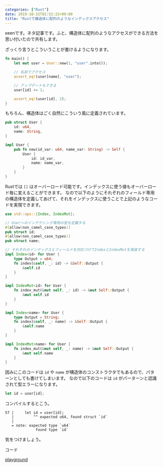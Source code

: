 ```yaml
---
categories: ["Rust"]
date: 2019-10-31T02:52:22+09:00
title: "Rustで構造体に配列のようなインデックスアクセス"
---
```


κeenです。ネタ記事です。ふと、構造体に配列のようなアクセスができる方法を思い付いたので共有します。

<!--more-->

ざっくり言うとこういうことが書けるようになります。

```rust
fn main() {
    let mut user = User::new(1, "user".into());

    // 名前でアクセス
    assert_eq!(user[name], "user");

    // アップデートもできる
    user[id] += 1;

    assert_eq!(user[id], 2);
}
```


もちろん、構造体はごく自然にこういう風に定義されています。

```rust
pub struct User {
    id: u64,
    name: String,
}

impl User {
    pub fn new(id_var: u64, name_var: String) -> Self {
        User {
            id: id_var,
            name: name_var,
        }
    }
}
```


Rustでは `[]` はオーバーロード可能です。インデックスに使う値もオーバーロード毎に変えることができます。
なので以下のようにそれぞれのフィールド専用の構造体を定義してあげて、それをインデックスに使うことで上記のようなコードを実現できます。

``` rust
use std::ops::{Index, IndexMut};

// Userへのインデクシング専用の型を定義する
#[allow(non_camel_case_types)]
pub struct id;
#[allow(non_camel_case_types)]
pub struct name;

// それぞれのインデックスとフィールドを対応づけてIndexとIndexMutを実装する
impl Index<id> for User {
    type Output = u64;
    fn index(&self, _: id) -> &Self::Output {
        &self.id
    }
}

impl IndexMut<id> for User {
    fn index_mut(&mut self, _: id) -> &mut Self::Output {
        &mut self.id
    }
}

impl Index<name> for User {
    type Output = String;
    fn index(&self, _: name) -> &Self::Output {
        &self.name
    }
}

impl IndexMut<name> for User {
    fn index_mut(&mut self, _: name) -> &mut Self::Output {
        &mut self.name
    }
}

```



因みにこのコードは `id` や `name` が構造体のコンストラクタでもあるので、パターンとしても書けてしまいます。
なので以下のコードは `id` がパーターンと認識されて型エラーになります。

``` rust
let id = user[id];
```

コンパイルするとこう。

```console
57 |     let id = user[id];
   |         ^^ expected u64, found struct `id`
   |
   = note: expected type `u64`
              found type `id`
```

気をつけましょう。

コード

<script src="https://gist.github.com/KeenS/3def338ad482182bc5030b82216aa687.js"></script>

[playground](https://play.rust-lang.org/?gist=3def338ad482182bc5030b82216aa687)
